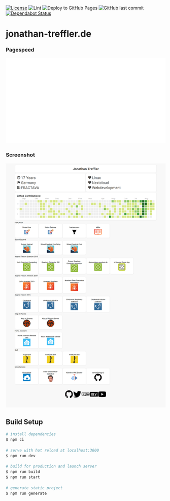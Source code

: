 [![License](https://img.shields.io/github/license/JonathanTreffler/JonathanTreffler.github.io)](https://github.com/JonathanTreffler/JonathanTreffler.github.io/blob/dev/LICENSE)
![Lint](https://github.com/JonathanTreffler/JonathanTreffler.github.io/workflows/Lint/badge.svg)
![Deploy to GitHub Pages](https://github.com/JonathanTreffler/JonathanTreffler.github.io/workflows/Deploy%20to%20GitHub%20Pages/badge.svg)
![GitHub last commit](https://img.shields.io/github/last-commit/JonathanTreffler/JonathanTreffler.github.io)
​[![Dependabot Status](https://api.dependabot.com/badges/status?host=github&repo=JonathanTreffler/JonathanTreffler.github.io)](https://dependabot.com)

# jonathan-treffler.de

### Pagespeed
<a href="https://developers.google.com/speed/pagespeed/insights/?url=jonathan-treffler.de&tab=desktop" rel="noopener noreferrer" target="_blank"><img src="https://raw.githubusercontent.com/JonathanTreffler/JonathanTreffler.github.io/dev/pagespeed.svg"></a>

### Screenshot
![](https://raw.githubusercontent.com/JonathanTreffler/JonathanTreffler.github.io/dev/img/jonathan-treffler.de.png)

## Build Setup

```bash
# install dependencies
$ npm ci

# serve with hot reload at localhost:3000
$ npm run dev

# build for production and launch server
$ npm run build
$ npm run start

# generate static project
$ npm run generate
```
